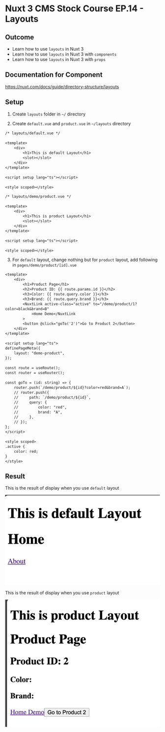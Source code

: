 # Nuxt 3 CMS Stock Course EP.14 - Layouts

## Outcome

-   Learn how to use `layouts` in Nuxt 3
-   Learn how to use `layouts` in Nuxt 3 with `components`
-   Learn how to use `layouts` in Nuxt 3 with `props`

## Documentation for Component

https://nuxt.com/docs/guide/directory-structure/layouts

## Setup

1. Create `layouts` folder in `~/` directory

2. Create `default.vue` and `product.vue` in `~/layouts` directory

```vue
/* layouts/default.vue */

<template>
    <div>
        <h1>This is default Layout</h1>
        <slot></slot>
    </div>
</template>

<script setup lang="ts"></script>

<style scoped></style>
```

```vue
/* layouts/demo/product.vue */

<template>
    <div>
        <h1>This is product Layout</h1>
        <slot></slot>
    </div>
</template>

<script setup lang="ts"></script>

<style scoped></style>
```

3. For `default` layout, change nothing but for `product` layout, add following in `pages/demo/product/[id].vue`

```vue
<template>
    <div>
        <h1>Product Page</h1>
        <h2>Product ID: {{ route.params.id }}</h2>
        <h3>Color: {{ route.query.color }}</h3>
        <h3>Brand: {{ route.query.brand }}</h3>
        <NuxtLink active-class="active" to="/demo/product/1?color=black&brand=B"
            >Home Demo</NuxtLink
        >
        <button @click="goTo('2')">Go to Product 2</button>
    </div>
</template>

<script setup lang="ts">
definePageMeta({
    layout: "demo-product",
});

const route = useRoute();
const router = useRouter();

const goTo = (id: string) => {
    router.push(`/demo/product/${id}?color=red&brand=A`);
    // router.push({
    //     path: `/demo/product/${id}`,
    //     query: {
    //         color: "red",
    //         brand: "A",
    //     },
    // });
};
</script>

<style scoped>
.active {
    color: red;
}
</style>
```

## Result

This is the result of display when you use `default` layout

![Result](./images/ep14/result1.png)

This is the result of display when you use `product` layout

![Result](./images/ep14/result2.png)
